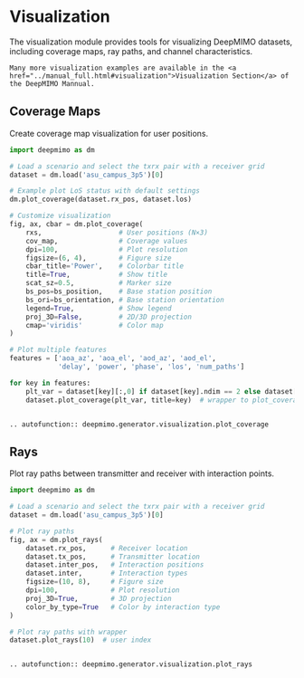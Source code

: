 # Visualization

The visualization module provides tools for visualizing DeepMIMO datasets, including coverage maps, ray paths, and channel characteristics.

```{tip}
Many more visualization examples are available in the <a href="../manual_full.html#visualization">Visualization Section</a> of the DeepMIMO Mannual.
```

## Coverage Maps

Create coverage map visualization for user positions.

```python
import deepmimo as dm

# Load a scenario and select the txrx pair with a receiver grid
dataset = dm.load('asu_campus_3p5')[0]

# Example plot LoS status with default settings
dm.plot_coverage(dataset.rx_pos, dataset.los)

# Customize visualization
fig, ax, cbar = dm.plot_coverage(
    rxs,                   # User positions (N×3)
    cov_map,               # Coverage values
    dpi=100,               # Plot resolution
    figsize=(6, 4),        # Figure size
    cbar_title='Power',    # Colorbar title
    title=True,            # Show title
    scat_sz=0.5,           # Marker size
    bs_pos=bs_position,    # Base station position
    bs_ori=bs_orientation, # Base station orientation
    legend=True,           # Show legend
    proj_3D=False,         # 2D/3D projection
    cmap='viridis'         # Color map
)

# Plot multiple features
features = ['aoa_az', 'aoa_el', 'aod_az', 'aod_el', 
            'delay', 'power', 'phase', 'los', 'num_paths']

for key in features:
    plt_var = dataset[key][:,0] if dataset[key].ndim == 2 else dataset[key]
    dataset.plot_coverage(plt_var, title=key)  # wrapper to plot_coverage(dataset.rx_pos)
```

```{eval-rst}

.. autofunction:: deepmimo.generator.visualization.plot_coverage

```

## Rays
Plot ray paths between transmitter and receiver with interaction points.

```python
import deepmimo as dm

# Load a scenario and select the txrx pair with a receiver grid
dataset = dm.load('asu_campus_3p5')[0]

# Plot ray paths
fig, ax = dm.plot_rays(
    dataset.rx_pos,      # Receiver location
    dataset.tx_pos,      # Transmitter location
    dataset.inter_pos,   # Interaction positions
    dataset.inter,       # Interaction types
    figsize=(10, 8),     # Figure size
    dpi=100,             # Plot resolution
    proj_3D=True,        # 3D projection
    color_by_type=True   # Color by interaction type
)

# Plot ray paths with wrapper
dataset.plot_rays(10)  # user index
```

```{eval-rst}

.. autofunction:: deepmimo.generator.visualization.plot_rays

```
